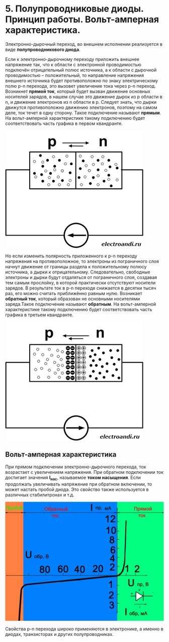 # 5. Полупроводниковые диоды. Принцип работы. Вольт-амперная характеристика.

Электронно-дырочный переход, во внешнем исполнении реализуется в виде **полупроводникового диода**.

Если к электронно-дырочному переходу приложить внешнее напряжение так, что к области с электронной проводимостью подключён отрицательный полюс источника, а к области с дырочной проводимостью – положительный, то направление напряжения внешнего источника будет противоположно по знаку электрическому полю p-n перехода, это вызовет увеличение тока через p-n переход. Возникнет **прямой ток**, который будет вызван движение основных носителей зарядов, в нашем случае это движение дырок из p области в n, и движение электронов из n области в p. Следует знать, что дырки движутся противоположно движению электронов, поэтому на самом деле, ток течет в одну сторону. Такое подключение называют **прямым**. На вольт-амперной характеристике такому подключению будет соответствовать часть графика в первом квандранте.

![Прямое включение](images/7.jpg)

Но если изменить полярность приложенного к p-n переходу напряжения на противоположное, то электроны из пограничного слоя начнут движение от границы раздела к положительному полюсу источника, а дырки к отрицательному. Следовательно, свободные электроны и дырки будут отдаляться от пограничного слоя, создавая тем самым прослойку, в которой практически отсутствуют носители зарядов. В результате ток в p-n переходе снижается в десятки тысяч раз, его можно считать приближённо равным нулю. Возникает **обратный ток**, который образован не основными носителями заряда.Такое подключение называют **обратным**. На вольт-амперной характеристике такому подключению будет соответствовать часть графика в третьем квандранте. 

![Обратное включение](images/8.jpg)

## Вольт-амперная характеристика

При прямом подключении электронно-дырочного перехода, ток возрастает с увеличением напряжения. При обратном подключении ток достигает значения **I<sub>нас</sub>**, называемое **током насыщения**. Если продолжать увеличивать напряжение при обратном включении, то может настать пробой диода. Это свойство также используется в различных стабилитронах и т.д.

![ВАХ](images/9.jpg)

Свойства p-n перехода широко применяются в электронике, а именно в диодах, транзисторах и других полупроводниках.

